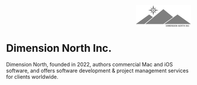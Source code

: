 <p align="right">
<img src="img/Dimension%20North%20Logo.svg" width="150">
</p>

# Dimension North Inc.

Dimension North, founded in 2022, authors commercial Mac and iOS software, and offers software development & project management services for clients worldwide. 

